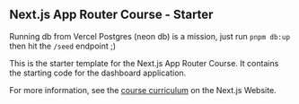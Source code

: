 ## Next.js App Router Course - Starter

Running db from Vercel Postgres (neon db) is a mission, just run `pnpm db:up` then hit the `/seed` endpoint ;)

This is the starter template for the Next.js App Router Course. It contains the starting code for the dashboard application.

For more information, see the [course curriculum](https://nextjs.org/learn) on the Next.js Website.
